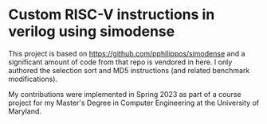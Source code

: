 # Custom RISC-V instructions in verilog using simodense

This project is based on https://github.com/pphilippos/simodense and a significant amount of code from that repo is vendored in here. I only authored the selection sort and MD5 instructions (and related benchmark modifications).

My contributions were implemented in Spring 2023 as part of a course project for my Master's Degree in Computer Engineering at the University of Maryland.
